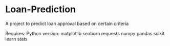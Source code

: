 # Loan-Prediction
A project to predict loan approval based on certain criteria

Requires:
Python version:
matplotlib
seaborn
requests
numpy
pandas
scikit learn
stats
